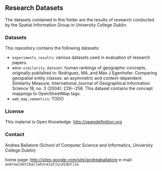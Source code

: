 Research Datasets
----------------------

The datasets contained in this folder are the results of research conducted by 
the Spatial Information Group in University College Dublin.

### Datasets ###

This repository contains the following datasets:

* `experiments_results`: various datasets used in evaluation of research papers.
* `mdsm-similarity_dataset`: human rankings of geographic concepts, originally 
	published in: 
	Rodriguez, MA, and Max J Egenhofer. Comparing geospatial
	entity classes: an asymmetric and context-dependent Similarity Measure.
	International Journal of Geographical Information Science 18, no. 3 
	(2004): 229--256.
	This dataset contains the concept mappings to OpenStreetMap tags.
* `web_map_semantics`: TODO


### License ###
This material is Open Knowledge. <http://opendefinition.org>

### Contact ###
Andrea Ballatore (School of Computer Science and Informatics, University College Dublin)

home page: <http://sites.google.com/site/andreaballatore>
e-mail: `andrea[dot]ballatore[at]ucd[dot]ie`
